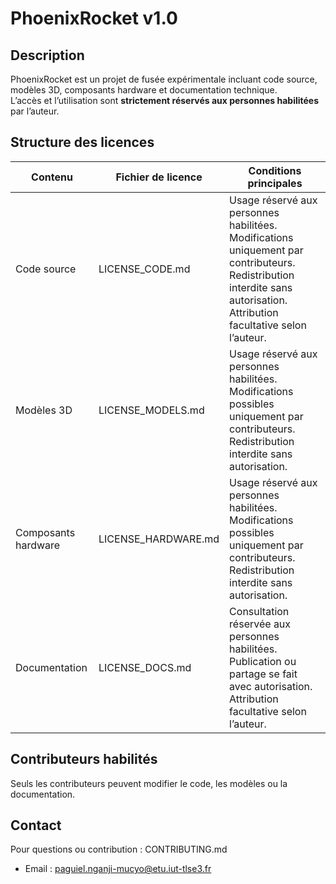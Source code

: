 # PhoenixRocket v1.0

## Description
PhoenixRocket est un projet de fusée expérimentale incluant code source, modèles 3D, composants hardware et documentation technique.  
L’accès et l’utilisation sont **strictement réservés aux personnes habilitées** par l’auteur.

## Structure des licences
| Contenu | Fichier de licence | Conditions principales |
|---------|-----------------|-----------------------|
| Code source | LICENSE_CODE.md | Usage réservé aux personnes habilitées. Modifications uniquement par contributeurs. Redistribution interdite sans autorisation. Attribution facultative selon l’auteur. |
| Modèles 3D | LICENSE_MODELS.md | Usage réservé aux personnes habilitées. Modifications possibles uniquement par contributeurs. Redistribution interdite sans autorisation. |
| Composants hardware | LICENSE_HARDWARE.md | Usage réservé aux personnes habilitées. Modifications possibles uniquement par contributeurs. Redistribution interdite sans autorisation. |
| Documentation | LICENSE_DOCS.md | Consultation réservée aux personnes habilitées. Publication ou partage se fait avec autorisation. Attribution facultative selon l’auteur. |

## Contributeurs habilités
Seuls les contributeurs peuvent modifier le code, les modèles ou la documentation.

## Contact
Pour questions ou contribution :  CONTRIBUTING.md
- Email : paguiel.nganji-mucyo@etu.iut-tlse3.fr  

